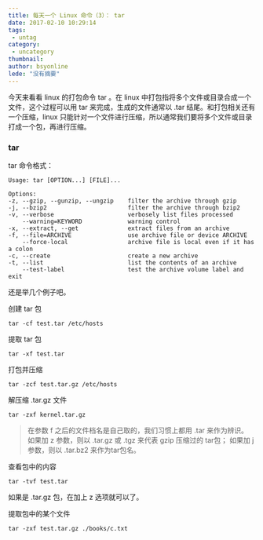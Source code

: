 ```yaml
---
title: 每天一个 Linux 命令（3）： tar
date: 2017-02-10 10:29:14
tags:
 - untag
category: 
 - uncategory
thumbnail: 
author: bsyonline
lede: "没有摘要"
---
```


今天来看看 linux 的打包命令 tar 。在 linux 中打包指将多个文件或目录合成一个文件，这个过程可以用 tar 来完成，生成的文件通常以 .tar 结尾。和打包相关还有一个压缩，linux 只能针对一个文件进行压缩，所以通常我们要将多个文件或目录打成一个包，再进行压缩。
<!-- more -->
### tar
tar 命令格式：
```shell
Usage: tar [OPTION...] [FILE]...

Options:
-z, --gzip, --gunzip, --ungzip    filter the archive through gzip
-j, --bzip2                       filter the archive through bzip2
-v, --verbose                     verbosely list files processed
    --warning=KEYWORD             warning control
-x, --extract, --get              extract files from an archive
-f, --file=ARCHIVE                use archive file or device ARCHIVE
    --force-local                 archive file is local even if it has a colon
-c, --create                      create a new archive
-t, --list                        list the contents of an archive
    --test-label                  test the archive volume label and exit

```

还是举几个例子吧。

创建 tar 包
```
tar -cf test.tar /etc/hosts
```
提取 tar 包
```
tar -xf test.tar
```
打包并压缩
```
tar -zcf test.tar.gz /etc/hosts
```

解压缩 .tar.gz 文件
```
tar -zxf kernel.tar.gz
```

>在参数 f 之后的文件档名是自己取的，我们习惯上都用 .tar 来作为辨识。 如果加 z 参数，则以 .tar.gz 或 .tgz 来代表 gzip 压缩过的 tar包； 如果加 j 参数，则以 .tar.bz2 来作为tar包名。

查看包中的内容
```
tar -tvf test.tar
```
如果是 .tar.gz 包，在加上 z 选项就可以了。

提取包中的某个文件
```
tar -zxf test.tar.gz ./books/c.txt
```
